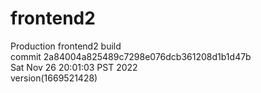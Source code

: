 # frontend2  
Production frontend2 build  
commit 2a84004a825489c7298e076dcb361208d1b1d47b  
Sat Nov 26 20:01:03 PST 2022  
version(1669521428)  
